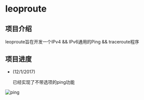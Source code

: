 # leoproute

## 项目介绍
leoproute旨在开发一个IPv4 && IPv6通用的Ping && traceroute程序

## 项目进度
- (12/1/2017)

    已经实现了不带选项的ping功能

![ping](http://ww1.sinaimg.cn/large/0060lm7Tly1fm1chr0qy4j30i10c6taf.jpg)